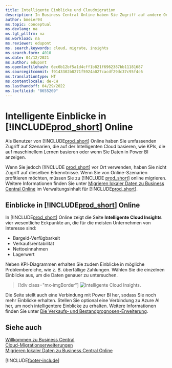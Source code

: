 ```yaml
---
title: Intelligente Einblicke und Cloudmigration
description: In Business Central Online haben Sie Zugriff auf andere Onlinedienste und erhalten intelligente Einblicke, die beispielsweise auf Azure AI basieren. Lesen Sie weiter, wenn Sie eine Migration von lokal in die Cloud in Betracht ziehen.
author: bmeier94
ms.topic: conceptual
ms.devlang: na
ms.tgt_pltfrm: na
ms.workload: na
ms.reviewer: edupont
ms. search.keywords: cloud, migrate, insights
ms.search.form: 4010
ms.date: 04/12/2021
ms.author: edupont
ms.openlocfilehash: 6ec6b12bf5a1d4cff1b821f6962387bb11181687
ms.sourcegitcommit: f9143302b8271f5924a027cacdf29dc37c95f4c6
ms.translationtype: HT
ms.contentlocale: de-CH
ms.lasthandoff: 04/29/2022
ms.locfileid: "8655269"
---
```

# <a name="intelligent-insights-in-prod_short-online"></a>Intelligente Einblicke in [!INCLUDE[prod_short](includes/prod_short.md)] Online

Als Benutzer von [!INCLUDE[prod_short](includes/prod_short.md)] Online haben Sie umfassenden Zugriff auf Szenarien, die auf der Intelligenten Cloud basieren, wie KPIs, die auf maschinellem Lernen basieren oder wenn Sie Daten in Power BI anzeigen.  

Wenn Sie jedoch [!INCLUDE [prod_short](includes/prod_short.md)] vor Ort verwenden, haben Sie nicht Zugriff auf dieselben Erkenntnisse. Wenn Sie von Online-Szenarien profitieren möchten, müssen Sie zu [!INCLUDE [prod_short](includes/prod_short.md)] online migrieren. Weitere Informationen finden Sie unter [Migrieren lokaler Daten zu Business Central Online](/dynamics365/business-central/dev-itpro/administration/migrate-data) im Verwaltungsinhalt für [!INCLUDE[prod_short](includes/prod_short.md)].  

## <a name="viewing-insights-in-prod_short-online"></a>Einblicke in [!INCLUDE[prod_short](includes/prod_short.md)] Online

In [!INCLUDE[prod_short](includes/prod_short.md)] Online zeigt die Seite **Intelligente Cloud Insights** vier wesentliche Eckpunkte an, die für die meisten Unternehmen von Interesse sind:

- Bargeld-Verfügbarkeit
- Verkaufsrentabilität
- Nettoeinnahmen
- Lagerwert

Neben KPI-Diagrammen erhalten Sie zudem Einblicke in mögliche Problembereiche, wie z. B. überfällige Zahlungen. Wählen Sie die einzelnen Einblicke aus, um die Daten genauer zu untersuchen.  

> [!div class="mx-imgBorder"]
> ![Intelligente Cloud Insights.](media/across-intelligent-cloud/intelligentcloudApril19.png "Zeigt die Seite „Einblicke aus der intelligenten Cloud“ in Business Central Online an")

Die Seite stellt auch eine Verbindung mit Power BI her, sodass Sie noch mehr Einblicke erhalten. Stellen Sie optional eine Verbindung zu Azure AI her, um noch intelligentere Einblicke zu erhalten. Weitere Informationen finden Sie unter [Die Verkaufs‑ und Bestandprognosen-Erweiterung](ui-extensions-sales-forecast.md).  

## <a name="see-also"></a>Siehe auch

[Willkommen zu Business Central](index.md)  
[Cloud-Migrationserweiterungen](ui-extensions-data-replication.md)  
[Migrieren lokaler Daten zu Business Central Online](/dynamics365/business-central/dev-itpro/administration/migrate-data)  

[!INCLUDE[footer-include](includes/footer-banner.md)]